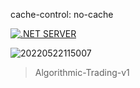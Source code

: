 cache-control: no-cache

[![.NET SERVER](https://github.com/Share-Invest/Algorithmic-Trading/actions/workflows/server.yml/badge.svg)](https://github.com/Share-Invest/Algorithmic-Trading/actions/workflows/server.yml)

![20220522115007](https://user-images.githubusercontent.com/48705422/203870756-fb14b40a-bab6-4808-8d8a-3e233dc29a70.png)
<blockquote>Algorithmic-Trading-v1</blockquote>
